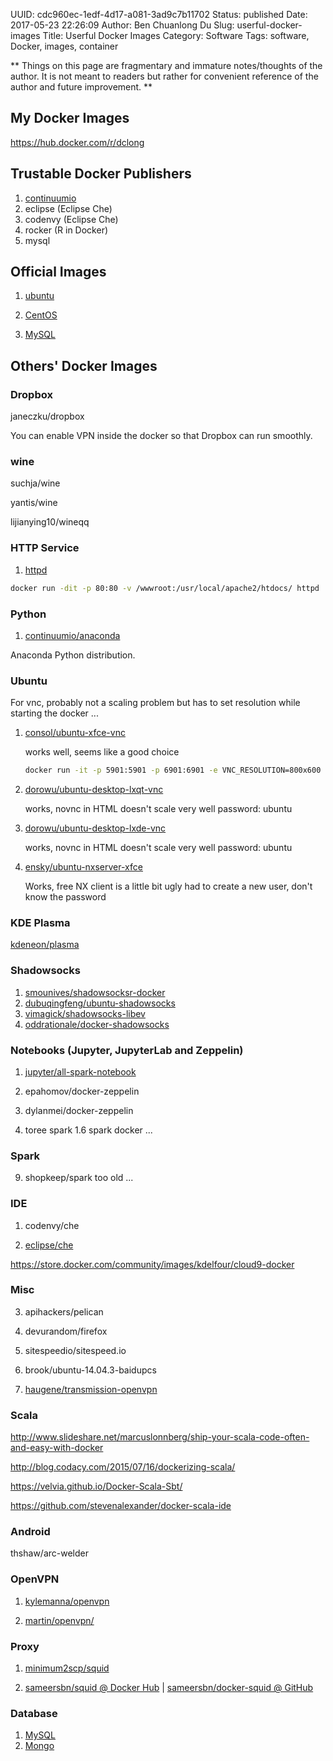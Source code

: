 UUID: cdc960ec-1edf-4d17-a081-3ad9c7b11702
Status: published
Date: 2017-05-23 22:26:09
Author: Ben Chuanlong Du
Slug: userful-docker-images
Title: Userful Docker Images
Category: Software
Tags: software, Docker, images, container

**
Things on this page are
fragmentary and immature notes/thoughts of the author.
It is not meant to readers
but rather for convenient reference of the author and future improvement.
**


## My Docker Images

<https://hub.docker.com/r/dclong>

## Trustable Docker Publishers 

1. [continuumio](https://hub.docker.com/u/continuumio/)
1. eclipse (Eclipse Che)
2. codenvy (Eclipse Che)
3. rocker (R in Docker)
4. mysql

## Official Images

1. [ubuntu](https://hub.docker.com/_/ubuntu/)

2. [CentOS](https://hub.docker.com/r/_/centos/)

3. [MySQL](https://hub.docker.com/_/mysql/)

## Others' Docker Images

### Dropbox 

janeczku/dropbox

You can enable VPN inside the docker so that Dropbox can run smoothly.

### wine 

suchja/wine 

yantis/wine 

lijianying10/wineqq


### HTTP Service

1. [httpd](https://hub.docker.com/_/httpd/)
```bash
docker run -dit -p 80:80 -v /wwwroot:/usr/local/apache2/htdocs/ httpd
```

### Python 

1. [continuumio/anaconda](https://hub.docker.com/r/continuumio/anaconda/)

Anaconda Python distribution.

### Ubuntu

For vnc, probably not a scaling problem but has to set resolution while starting the docker ...

1. [consol/ubuntu-xfce-vnc](https://store.docker.com/community/images/consol/ubuntu-xfce-vnc)

    works well, seems like a good choice
    ```bash
    docker run -it -p 5901:5901 -p 6901:6901 -e VNC_RESOLUTION=800x600 consol/ubuntu-xfce-vnc
    ```

2. [dorowu/ubuntu-desktop-lxqt-vnc](https://store.docker.com/community/images/dorowu/ubuntu-desktop-lxde-vnc)

    works, novnc in HTML doesn't scale very well
    password: ubuntu

3. [dorowu/ubuntu-desktop-lxde-vnc](https://store.docker.com/community/images/dorowu/ubuntu-desktop-lxde-vnc)

    works, novnc in HTML doesn't scale very well
    password: ubuntu

1. [ensky/ubuntu-nxserver-xfce](https://store.docker.com/community/images/ensky/ubuntu-nxserver-xfce)

    Works, free NX client is a little bit ugly
    had to create a new user, don't know the password

### KDE Plasma

[kdeneon/plasma](https://hub.docker.com/r/kdeneon/plasma/)

### Shadowsocks

1. [smounives/shadowsocksr-docker](https://store.docker.com/community/images/smounives/shadowsocksr-docker)
2. [dubuqingfeng/ubuntu-shadowsocks](https://store.docker.com/community/images/dubuqingfeng/ubuntu-shadowsocks)
3. [vimagick/shadowsocks-libev](https://store.docker.com/community/images/vimagick/shadowsocks-libev)
4. [oddrationale/docker-shadowsocks](https://store.docker.com/community/images/oddrationale/docker-shadowsocks)

### Notebooks (Jupyter, JupyterLab and Zeppelin)

1. [jupyter/all-spark-notebook](https://github.com/jupyter/docker-stacks/tree/master/all-spark-notebook)

2. epahomov/docker-zeppelin

4. dylanmei/docker-zeppelin

3. toree spark 1.6 spark docker ...

### Spark

9. shopkeep/spark too old ...

### IDE

1. codenvy/che

2. [eclipse/che](https://hub.docker.com/r/eclipse/che/)

https://store.docker.com/community/images/kdelfour/cloud9-docker

### Misc

3. apihackers/pelican

5. devurandom/firefox

7. sitespeedio/sitespeed.io

8. brook/ubuntu-14.04.3-baidupcs

2. [haugene/transmission-openvpn](https://hub.docker.com/r/haugene/transmission-openvpn/)

### Scala

http://www.slideshare.net/marcuslonnberg/ship-your-scala-code-often-and-easy-with-docker

http://blog.codacy.com/2015/07/16/dockerizing-scala/

https://velvia.github.io/Docker-Scala-Sbt/

https://github.com/stevenalexander/docker-scala-ide

### Android 

thshaw/arc-welder 

### OpenVPN

1. [kylemanna/openvpn](https://hub.docker.com/r/kylemanna/openvpn/)

2. [martin/openvpn/](https://hub.docker.com/r/martin/openvpn/)

### Proxy

1. [minimum2scp/squid](https://store.docker.com/community/images/minimum2scp/squid)

2. [sameersbn/squid @ Docker Hub](https://store.docker.com/community/images/sameersbn/squid) | [sameersbn/docker-squid @ GitHub](https://github.com/sameersbn/docker-squid)

### Database

1. [MySQL](https://hub.docker.com/_/mysql/)
2. [Mongo](https://store.docker.com/images/9147d1b7-a686-4e38-8ecd-94a47f5da9cf?tab=description)
